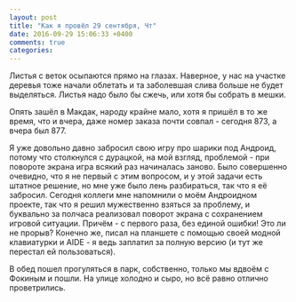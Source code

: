 ```yaml
---
layout: post
title: "Как я провёл 29 сентября, Чт"
date: 2016-09-29 15:06:33 +0400
comments: true
categories: 
---
```


Листья с веток осыпаются прямо на глазах. Наверное, у нас на участке деревья тоже начали облетать и та заболевшая слива больше не будет выделяться. Листья надо было бы сжечь, или хотя бы собрать в мешки.

Опять зашёл в Макдак, народу крайне мало, хотя я пришёл в то же время, что и вчера, даже номер заказа почти совпал - сегодня 873, а вчера был 877.

Я уже довольно давно забросил свою игру про шарики под Андроид, потому что столкнулся с дурацкой, на мой взгляд, проблемой - при повороте экрана игра всякий раз начиналась заново. Было совершенно очевидно, что я не первый с этим вопросом, и у этой задачи есть штатное решение, но мне уже было лень разбираться, так что я её забросил. Сегодня коллеги мне напомнили о моём Андроидном проекте, так что я решил мужественно взяться за проблему, и буквально за полчаса реализовал поворот экрана с сохранением игровой ситуации. Причём - с первого раза, без единой ошибки! Это ли не прорыв? Конечно же, писал на планшете с помощью своей модной клавиатурки и AIDE - я ведь заплатил за полную версию (и тут же перестал ей пользоваться). 

В обед пошел прогуляться в парк, собственно, только мы вдвоём с Фокиным и пошли. На улице холодно и сыро, но всё равно отлично проветрились.